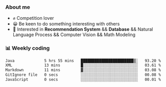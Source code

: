 ### About me

- ✊ Competition lover
- 😀 Be keen to do something interesting with others
- 🎈 Interested in **Recommendation System** && **Database** && Natural Language Process && Computer Vision && Math Modeling


### 📊 Weekly coding
<!--START_SECTION:waka-->

```txt
Java             5 hrs 55 mins   ███████████████████████▒░   93.20 %
XML              13 mins         █░░░░░░░░░░░░░░░░░░░░░░░░   03.61 %
Markdown         11 mins         ▓░░░░░░░░░░░░░░░░░░░░░░░░   03.08 %
GitIgnore file   0 secs          ░░░░░░░░░░░░░░░░░░░░░░░░░   00.08 %
JavaScript       0 secs          ░░░░░░░░░░░░░░░░░░░░░░░░░   00.01 %
```

<!--END_SECTION:waka-->
